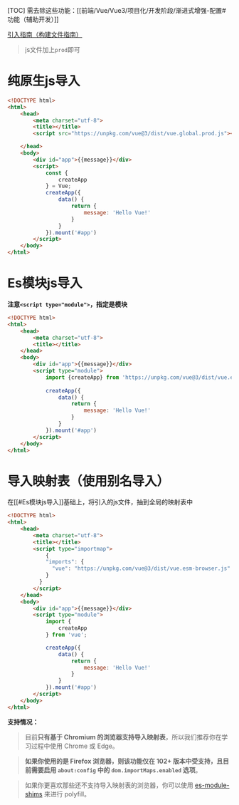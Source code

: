 
[TOC]
需去除这些功能：[[前端/Vue/Vue3/项目化/开发阶段/渐进式增强-配置#功能（辅助开发）]]

[引入指南（构建文件指南）](https://github.com/vuejs/core/tree/main/packages/vue#which-dist-file-to-use)

> js文件加上`prod`即可

# 纯原生js导入
```html
<!DOCTYPE html>
<html>
	<head>
		<meta charset="utf-8">
		<title></title>
		<script src="https://unpkg.com/vue@3/dist/vue.global.prod.js"></script>

	</head>
	<body>
		<div id="app">{{message}}</div>
		<script>
			const {
				createApp
			} = Vue;
			createApp({
				data() {
					return {
						message: 'Hello Vue!'
					}
				}
			}).mount('#app')
		</script>
	</body>
</html>

```

# Es模块js导入
**注意`<script type="module">`，指定是模块**
```html
<!DOCTYPE html>
<html>
	<head>
		<meta charset="utf-8">
		<title></title>
	</head>
	<body>
		<div id="app">{{message}}</div>
		<script type="module">
			import {createApp} from 'https://unpkg.com/vue@3/dist/vue.esm-browser.prod.js';
			
			createApp({
				data() {
					return {
						message: 'Hello Vue!'
					}
				}
			}).mount('#app')
		</script>
	</body>
</html>

```

# 导入映射表（使用别名导入）
在[[#Es模块js导入]]基础上，将引入的js文件，抽到全局的映射表中
```html
<!DOCTYPE html>
<html>
	<head>
		<meta charset="utf-8">
		<title></title>
		<script type="importmap">
			{
		    "imports": {
		      "vue": "https://unpkg.com/vue@3/dist/vue.esm-browser.js"
		    }
		  }
		</script>
	</head>
	<body>
		<div id="app">{{message}}</div>
		<script type="module">
			import {
				createApp
			} from 'vue';

			createApp({
				data() {
					return {
						message: 'Hello Vue!'
					}
				}
			}).mount('#app')
		</script>
	</body>
</html>
```

**支持情况：**
> 目前**只有基于 Chromium 的浏览器支持导入映射表**，所以我们推荐你在学习过程中使用 Chrome 或 Edge。

> **如果你使用的是 Firefox 浏览器，则该功能仅在 102+ 版本中受支持，且目前需要启用 `about:config` 中的 `dom.importMaps.enabled` 选项**。

> 如果你更喜欢那些还不支持导入映射表的浏览器，你可以使用 [es-module-shims](https://github.com/guybedford/es-module-shims) 来进行 polyfill。
